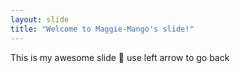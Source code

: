 ```yaml
---
layout: slide
title: "Welcome to Maggie-Mango's slide!"
---
```

This is my awesome slide :tada:
use left arrow to go back
